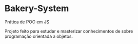 # Bakery-System
Prática de POO em JS

Projeto feito para estudar e masterizar conhecimentos de sobre programação orientada a objetos.
